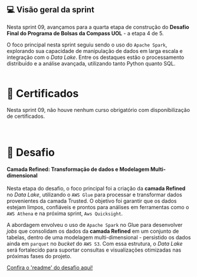 ## 💻 Visão geral da sprint 

Nesta sprint 09, avançamos para a quarta etapa de construção do **Desafio Final do Programa de Bolsas da Compass UOL** - a etapa 4 de 5.

O foco principal nesta sprint seguiu sendo o uso do `Apache Spark`, explorando sua capacidade de manipulação de dados em larga escala e integração com o *Data Lake*. Entre os destaques estão o processamento distribuído e a análise avançada, utilizando tanto Python quanto SQL.
<br/>
<br/>  

# 📜 Certificados
Nesta sprint 09, não houve nenhum curso obrigatório com disponibilização de certificados.
<br/>  
<br/>  
  
# 🧠 Desafio
#### Camada Refined: Transformação de dados e Modelagem Multi-dimensional  

Nesta etapa do desafio, o foco principal foi a criação da  **camada Refined** no *Data Lake*, utilizando o `AWS Glue` para processar e transformar dados provenientes da camada Trusted. O objetivo foi garantir que os dados estejam limpos, confiáveis e prontos para análises em ferramentas como o `AWS Athena` e na próxima sprint, `Aws Quicksight`.

A abordagem envolveu o uso de `Apache Spark` no Glue para desenvolver *jobs* que consolidam os dados da **camada Refined** em um conjunto de tabelas, dentro de uma modelagem multi-dimensional - persistido os dados ainda em `parquet` no *bucket* do `AWS S3`. Com essa estrutura, o *Data Lake* será fortalecido para suportar consultas e visualizações otimizadas nas próximas fases do projeto.

[Confira o 'readme' do desafio aqui!](../Sprint09/desafio/README.md)